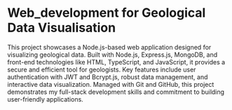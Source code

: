 # Web_development for Geological Data Visualisation
This project showcases a Node.js-based web application designed for visualizing geological data. Built with Node.js, Express.js, MongoDB, and front-end technologies like HTML, TypeScript, and JavaScript, it provides a secure and efficient tool for geologists. Key features include user authentication with JWT and Bcrypt.js, robust data management, and interactive data visualization. Managed with Git and GitHub, this project demonstrates my full-stack development skills and commitment to building user-friendly applications.
